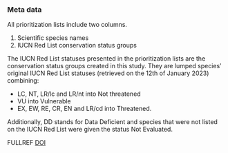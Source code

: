 ### Meta data

All prioritization lists include two columns.
1. Scientific species names 
2. IUCN Red List conservation status groups

The IUCN Red List statuses presented in the prioritization lists are the conservation status groups created in this study. They are lumped species’ original IUCN Red List statuses (retrieved on the 12th of January 2023) combining:
- LC, NT, LR/lc and LR/nt into Not threatened
- VU into Vulnerable
- EX, EW, RE, CR, EN and LR/cd into Threatened. 
 
Additionally, DD stands for Data Deficient and species that were not listed on the IUCN Red List were given the status Not Evaluated.

FULLREF [DOI](https://pages.github.com/)

